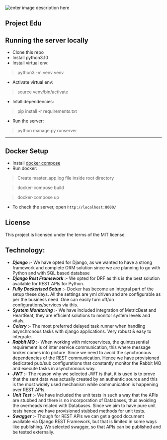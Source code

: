 ![enter image description here](https://lh3.googleusercontent.com/cPYomSHND0D4kDuU1qHKcv8NsaC9E1BFEljalnVwB8DCxIYSj_Wozs39C9V55nAFHaodQX_nEzs)

## Project Edu
## Running the server locally

 * Clone this repo
 * Install python3.10
 * Install virtual env:
> python3 -m venv venv
 * Activate virtual env:
> source venv/bin/activate
 * Intall dependencies:
> pip install -r requirements.txt
 * Run the server:
> python manage.py runserver
-----
Docker Setup
---
 * Install [docker compose](https://docs.docker.com/compose/install/)
 * Run docker:
> Create master_app.log file inside root directory

> docker-compose build

> docker-compose up
 * To check the server, open `http://localhost:8000/`

## License

This project is licensed under the terms of the MIT license.

 
 ## Technology:
 - ***Django*** :- We have opted for Django, as we wanted to have a strong
   framework and complete ORM solution since we are planning to go with
   Python and with SQL based database
 - ***Django Rest Framework*** :- We opted for DRF as this is the best
   solution available for REST APIs for Python.
 - ***Fully Dockerised Setup*** :- Docker has become an integral part of the
   setup these days. All the settings are yml driven and are
   configurable as per the business need. One can easily turn off/on
   configurations/services via this.
 - ***System Monitoring*** :- We have included integration of MetricBeat and
   HeartBeat, they are efficient solutions to monitor system levels and
   vitals.
 - ***Celery*** :- The most preferred delayed task runner when handling
   asynchronous tasks with django applications. Very robust & easy to
   integrate.
 - ***Rabbit MQ*** :- When working with microservices, the quintessential
   requirement is of inter service communication, this where message
   broker comes into picture. Since we need to avoid the synchronous
   dependencies of the REST communication. Hence we have provisioned
   dedicated pub/sub configurations that constantly monitor the Rabbit
   MQ and execute tasks in asynchronous way.
 - ***JWT*** :- The reason why we selected JWT is that, it is used is to prove
   that the sent data was actually created by an authentic source and
   this is the most widely used mechanism while communication is
   happening over REST APIs.
 - ***Unit Test*** :- We have included the unit tests in such a way that the
   APIs are stubbed and there is no incorporation of Databases, thus
   avoiding the overheads related with Databases. Since we aim to have
   pure unit tests hence we have provisioned stubbed methods for unit
   tests.
 - ***Swagger*** :- Though for REST APIs we can get a good document available
   via Django REST Framework, but that is limited in some ways like
   publishing. We selected swagger, so that APIs can be published and be
   tested externally.
